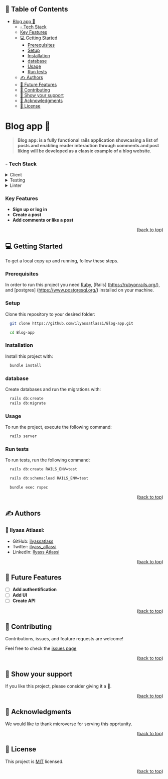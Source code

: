 <a name="readme-top"></a>

## 📗 Table of Contents

- [Blog app 📝 ](#blog-app--)
    - [- Tech Stack ](#--tech-stack-)
    - [Key Features ](#key-features-)
  - [💻 Getting Started ](#-getting-started-)
    - [Prerequisites ](#prerequisites-)
    - [Setup ](#setup-)
    - [Installation ](#installation-)
    - [database ](#database-)
    - [Usage ](#usage-)
    - [Run tests ](#run-tests-)
  - [✍️ Authors ](#️-authors-)
  - [🔭 Future Features ](#-future-features-)
  - [🤝 Contributing ](#-contributing-)
  - [💖 Show your support ](#-show-your-support-)
  - [🙏 Acknowledgments ](#-acknowledgments-)
  - [📝  License ](#--license-)


# Blog app 📝 <a name="about-project"></a>

>**Blog app: is a fully functional rails application showcasing a list of posts and enabling reader interaction through comments and post liking will be developed as a classic example of a blog website**.<a name="built-with"></a>

### - Tech Stack <a name="tech-stack"></a>

<details>
  <summary>Client</summary>
  <ul>
    <li><a href="https://www.ruby-lang.org/en/">Ruby</a></li>
    <li><a href="https://rubyonrails.org/">Rails</a></li>
    <li><a href="https://www.postgresql.org/">Postgres</a></li>
  </ul>
</details>

<details>
<summary>Testing</summary>
  <ul>
    <li><a href="https://rspec.info/">RSpec</a></li>
  </ul>
</details>

<details>
<summary>Linter</summary>
  <ul>
    <li><a href="https://rubocop.org/">Rubocop</a></li>
  </ul>
</details>

### Key Features <a name="key-features"></a>

- **Sign up or log in**
- **Create a post**
- **Add comments or like a post**

<p align="right">(<a href="#readme-top">back to top</a>)</p>


## 💻 Getting Started <a name="getting-started"></a>

To get a local copy up and running, follow these steps.

### Prerequisites <a name="prerequisites"></a>

In order to run this project you need [Ruby](https://www.ruby-lang.org/en/), [Rails] (https://rubyonrails.org/), and [postgres] (https://www.postgresql.org/) installed on your machine.


### Setup <a name="setup"></a>

Clone this repository to your desired folder:

```sh
  git clone https://github.com/ilyassatlassi/Blog-app.git
```

```sh
  cd Blog-app
```


### Installation <a name="installation"></a>

Install this project with:

```sh
  bundle install
```

### database <a name="usage"></a>

Create databases and run the migrations with:

```sh
  rails db:create
  rails db:migrate
```

### Usage <a name="usage"></a>

To run the project, execute the following command:

```sh
  rails server
```

### Run tests <a name="run-tests"></a>

To run tests, run the following command:

```sh
  rails db:create RAILS_ENV=test
```

```sh
  rails db:schema:load RAILS_ENV=test
```

```sh
  bundle exec rspec
```

<p align="right">(<a href="#readme-top">back to top</a>)</p>


## ✍️ Authors <a name="authors"></a>

### 👤 **Ilyass Atlassi**:
- GitHub: [ilyassatlass](https://github.com/ilyassatlass)
- Twitter: [ilyass_atlassi](https://twitter.com/ilyass_atlassi)
- LinkedIn: [Ilyass Atlassi](https://www.linkedin.com/in/ilyassatlassi/)
  

<p align="right">(<a href="#readme-top">back to top</a>)</p>


## 🔭 Future Features <a name="future-features"></a>

- [ ] **Add authentification**
- [ ] **Add UI**
- [ ] **Create API**

<p align="right">(<a href="#readme-top">back to top</a>)</p>


## 🤝 Contributing <a name="contributing"></a>

Contributions, issues, and feature requests are welcome!

Feel free to check the [issues page](../../issues/)

<p align="right">(<a href="#readme-top">back to top</a>)</p>


## 💖 Show your support <a name="support"></a>

If you like this project, please consider giving it a 🌟.

<p align="right">(<a href="#readme-top">back to top</a>)</p>


## 🙏 Acknowledgments <a name="acknowledgements"></a>

We would like to thank microverse for serving this opprtunity.


<p align="right">(<a href="#readme-top">back to top</a>)</p>


## 📝  License <a name="license"></a>

This project is [MIT](./LICENSE) licensed.

<p align="right">(<a href="#readme-top">back to top</a>)</p>
